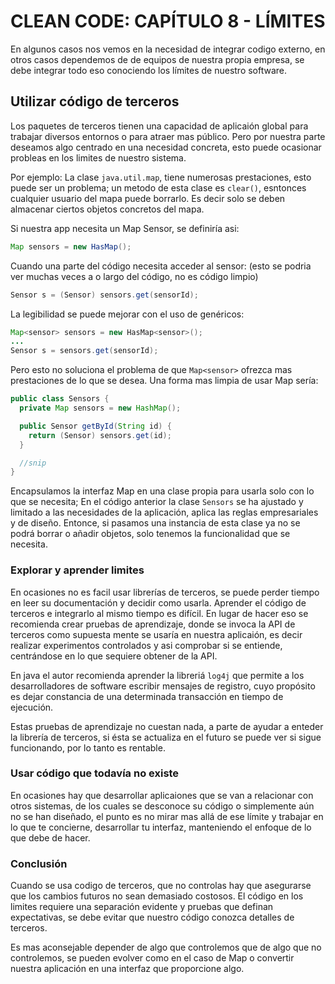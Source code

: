 # CLEAN CODE: CAPÍTULO 8 - LÍMITES

En algunos casos nos vemos en la necesidad de integrar codigo externo, en otros casos dependemos de de equipos de nuestra propia empresa, se debe integrar todo eso conociendo los límites de nuestro software.

## Utilizar código de terceros

Los paquetes de terceros tienen una capacidad de aplicaión global para trabajar diversos entornos o para atraer mas público. Pero por nuestra parte deseamos algo centrado en una necesidad concreta, esto puede ocasionar probleas en los limites de nuestro sistema.

Por ejemplo: La clase `java.util.map`, tiene numerosas prestaciones, esto puede ser un problema; un metodo de esta clase es `clear()`, esntonces cualquier usuario del mapa puede borrarlo. Es decir solo se deben almacenar ciertos objetos concretos del mapa.

Si nuestra app necesita un Map Sensor, se definiría asi:

```java
Map sensors = new HasMap();
```

Cuando una parte del código necesita acceder al sensor: (esto se podria ver muchas veces a o largo del código, no es código limpio)

```java
Sensor s = (Sensor) sensors.get(sensorId);
```

La legibilidad se puede mejorar con el uso de genéricos:

```java
Map<sensor> sensors = new HasMap<sensor>();
...
Sensor s = sensors.get(sensorId);
```

Pero esto no soluciona el problema de que `Map<sensor>` ofrezca mas prestaciones de lo que se desea. Una forma mas limpia de usar Map sería:

```java
public class Sensors {
  private Map sensors = new HashMap();

  public Sensor getById(String id) {
    return (Sensor) sensors.get(id);
  }

  //snip
}
```

Encapsulamos la interfaz Map en una clase propia para usarla solo con lo que se necesita; En el código anterior la clase `Sensors` se ha ajustado y limitado a las necesidades de la aplicación, aplica las reglas empresariales y de diseño. Entonce, si pasamos una instancia de esta clase ya no se podrá borrar o añadir objetos, solo tenemos la funcionalidad que se necesita.

### Explorar y aprender limites

En ocasiones no es facil usar librerías de terceros, se puede perder tiempo en leer su documentación y decidir como usarla. Aprender el código de terceros e integrarlo al mismo tiempo es difícil. En lugar de hacer eso se recomienda crear pruebas de aprendizaje, donde se invoca la API de terceros como supuesta mente se usaría en nuestra aplicaión, es decir realizar experimentos controlados y asi comprobar si se entiende, centrándose en lo que sequiere obtener de la API.

En java el autor recomienda aprender la libreriá `log4j` que permite a los desarrolladores de software escribir mensajes de registro, cuyo propósito es dejar constancia de una determinada transacción en tiempo de ejecución.

Estas pruebas de aprendizaje no cuestan nada, a parte de ayudar a enteder la librería de terceros, si ésta se actualiza en el futuro se puede ver si sigue funcionando, por lo tanto es rentable.

### Usar código que todavía no existe

En ocasiones hay que desarrollar aplicaiones que se van a relacionar con otros sistemas, de los cuales se desconoce su código o simplemente aún no se han diseñado, el punto es no mirar mas allá de ese límite y trabajar en lo que te concierne, desarrollar tu interfaz, manteniendo el enfoque de lo que debe de hacer.

### Conclusión

Cuando se usa codigo de terceros, que no controlas hay que asegurarse que los cambios futuros no sean demasiado costosos. El código en los limites requiere una separación evidente y pruebas que definan expectativas, se debe evitar que nuestro código conozca detalles de terceros.

Es mas aconsejable depender de algo que controlemos que de algo que no controlemos, se pueden evolver como en el caso de Map o convertir nuestra aplicación en una interfaz que proporcione algo.
